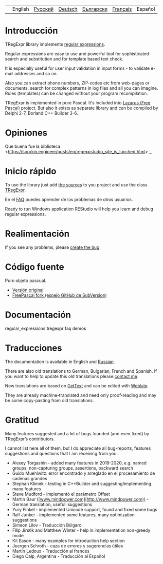 |     |         |                                                                |                                                                |                                                                  |                                                                 |         |
|-----|---------|----------------------------------------------------------------|----------------------------------------------------------------|------------------------------------------------------------------|-----------------------------------------------------------------|---------|
|     | English | [Русский](https://regex.sorokin.engineer/ru/latest/index.html) | [Deutsch](https://regex.sorokin.engineer/de/latest/index.html) | [Български](https://regex.sorokin.engineer/bg/latest/index.html) | [Français](https://regex.sorokin.engineer/fr/latest/index.html) | Español |

# Introducción

TRegExpr library implements [regular
expressions](regular_expressions.html).

Regular expressions are easy to use and powerful tool for sophisticated
search and substitution and for template based text check.

It is especially useful for user input validation in input forms - to
validate e-mail addresses and so on.

Also you can extract phone numbers, ZIP-codes etc from web-pages or
documents, search for complex patterns in log files and all you can
imagine. Rules (templates) can be changed without your program
recompilation.

TRegExpr is implemented in pure Pascal. It's included into [Lazarus
(Free Pascal)](http://wiki.freepascal.org/Regexpr) project. But also it
exists as separate library and can be compiled by Delphi 2-7, Borland
C++ Builder 3-6.

# Opiniones

Que buena fue la biblioteca
\<<https://sorokin.engineer/posts/en/regexpstudio_site_is_lunched.html>\>\`\_.

# Inicio rápido

To use the library just add [the
sources](https://github.com/andgineer/TRegExpr/blob/master/src/regexpr.pas)
to you project and use the class [TRegExpr](tregexpr.html).

En el [FAQ](faq.html) puedes aprender de los problemas de otros
usuarios.

Ready to run Windows application
[REStudio](https://github.com/andgineer/TRegExpr/releases/download/0.952b/restudio.zip)
will help you learn and debug regular expressions.

# Realimentación

If you see any problems, please [create the
bug](https://github.com/andgineer/TRegExpr/issues).

# Código fuente

Puro objeto pascual.

- [Versión original](https://github.com/andgineer/TRegExpr)
- [FreePascal fork (espejo GitHub de
  SubVersion)](https://github.com/graemeg/freepascal/blob/master/packages/regexpr/src/regexpr.pas)

# Documentación

<div class="toctree" glob="" maxdepth="2">

regular_expressions tregexpr faq demos

</div>

# Traducciones

The documentation is available in English and
[Russian](https://regexpr.sorokin.engineer/ru/latest/).

There are also old translations to German, Bulgarian, French and
Spanish. If you want to help to update this old translations please
[contact me](https://github.com/andgineer).

New translations are based on
[GetText](https://en.wikipedia.org/wiki/Gettext) and can be edited with
[Weblate](https://hosted.weblate.org/projects/tregexpr/).

They are already machine-translated and need only proof-reading and may
be some copy-pasting from old translations.

# Gratitud

Many features suggested and a lot of bugs founded (and even fixed) by
TRegExpr’s contributors.

I cannot list here all of them, but I do appreciate all bug-reports,
features suggestions and questions that I am receiving from you.

- Alexey Torgashin - added many features in 2019-2020, e.g. named
  groups, non-capturing groups, assertions, backward search
- Guido Muehlwitz: error encontrado y arreglado en el procesamiento de
  cadenas grandes
- Stephan Klimek - testing in C++Builder and suggesting/implementing
  many features
- Steve Mudford - implementó el parámetro Offset
- Martin Baur ([www.mindpower.com](http://www.mindpower.com)) -German
  translation, usefull suggestions
- Yury Finkel - implemented Unicode support, found and fixed some bugs
- Ralf Junker - implemented some features, many optimization suggestions
- Simeon Lilov - Traducción Búlgaro
- Filip Jirsбk and Matthew Winter - help in implementation non-greedy
  mode
- Kit Eason - many examples for introduction help section
- Juergen Schroth - caza de errores y sugerencias útiles
- Martin Ledoux - Traducción al francés
- Diego Calp, Argentina - Traducción al Español
